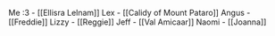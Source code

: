 
Me :3 - [[Ellisra Lelnam]]
Lex - [[Calidy of Mount Pataro]]
Angus - [[Freddie]]
Lizzy - [[Reggie]]
Jeff - [[Val Amicaar]]
Naomi - [[Joanna]]